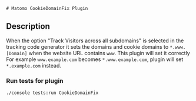     # Matomo CookieDomainFix Plugin

## Description

When the option "Track Visitors across all subdomains" is selected in the tracking code generator it sets the domains and cookie domains to `*.www.[Domain]` when the website URL contains `www`. 
This plugin will set it correctly For example `www.example.com` becomes `*.www.example.com`, plugin will set `*.example.com` instead.


### Run tests for plugin

```
./console tests:run CookieDomainFix
```
